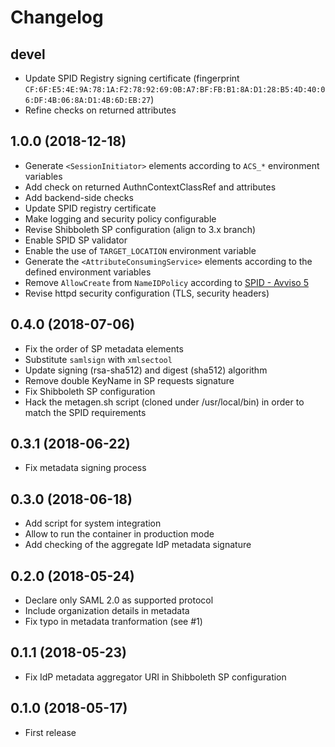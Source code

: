 # Changelog

## devel

* Update SPID Registry signing certificate (fingerprint `CF:6F:E5:4E:9A:78:1A:F2:78:92:69:0B:A7:BF:FB:B1:8A:D1:28:B5:4D:40:06:DF:4B:06:8A:D1:4B:6D:EB:27`)
* Refine checks on returned attributes

## 1.0.0 (2018-12-18)

* Generate `<SessionInitiator>` elements according to `ACS_*` environment variables
* Add check on returned AuthnContextClassRef and attributes
* Add backend-side checks
* Update SPID registry certificate
* Make logging and security policy configurable
* Revise Shibboleth SP configuration (align to 3.x branch)
* Enable SPID SP validator
* Enable the use of `TARGET_LOCATION` environment variable
* Generate the `<AttributeConsumingService>` elements according to the
  defined environment variables
* Remove `AllowCreate` from `NameIDPolicy` according to
  [SPID - Avviso 5](https://www.agid.gov.it/sites/default/files/repository_files/documentazione/spid-avviso-n5-regole-tecniche-errata-corrige.pdf)
* Revise httpd security configuration (TLS, security headers)

## 0.4.0 (2018-07-06)

* Fix the order of SP metadata elements
* Substitute `samlsign` with `xmlsectool`
* Update signing (rsa-sha512) and digest (sha512) algorithm
* Remove double KeyName in SP requests signature
* Fix Shibboleth SP configuration
* Hack the metagen.sh script (cloned under /usr/local/bin) in order to match
  the SPID requirements

## 0.3.1 (2018-06-22)

* Fix metadata signing process

## 0.3.0 (2018-06-18)

* Add script for system integration
* Allow to run the container in production mode
* Add checking of the aggregate IdP metadata signature

## 0.2.0 (2018-05-24)

* Declare only SAML 2.0 as supported protocol
* Include organization details in metadata
* Fix typo in metadata tranformation (see #1)

## 0.1.1 (2018-05-23)

* Fix IdP metadata aggregator URI in Shibboleth SP configuration

## 0.1.0 (2018-05-17)

* First release
